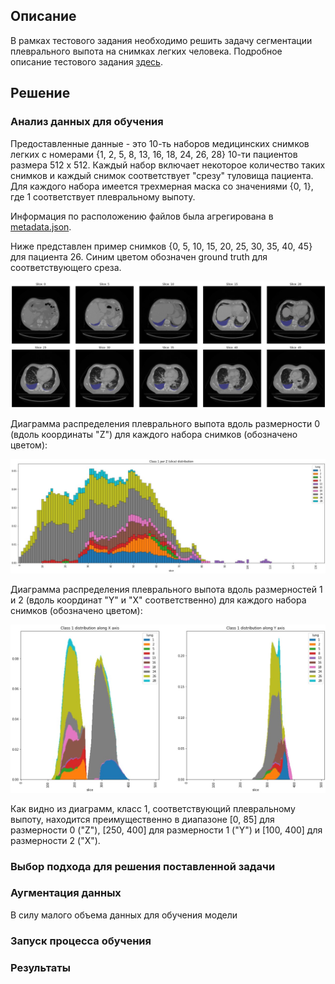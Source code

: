## Описание

В рамках тестового задания необходимо решить задачу сегментации плеврального выпота на снимках легких человека. Подробное описание тестового задания [здесь](./Description.md).

## Решение

### Анализ данных для обучения

Предоставленные данные - это 10-ть наборов медицинских снимков легких с номерами {1, 2, 5, 8, 13, 16, 18, 24, 26, 28} 10-ти пациентов размера 512 х 512. Каждый набор включает некоторое количество таких снимков и каждый снимок соответствует "срезу" туловища пациента. Для каждого набора имеется трехмерная маска со значениями {0, 1}, где 1 соответствует плевральному выпоту.

Информация по расположению файлов была агрегирована в [metadata.json](./data/metadata.json).

Ниже представлен пример снимков {0, 5, 10, 15, 20, 25, 30, 35, 40, 45} для пациента 26. Синим цветом обозначен ground truth для соответствующего среза.

<img src="./images/example_26.jpg"></img>

Диаграмма распределения плеврального выпота вдоль размерности 0 (вдоль координаты "Z") для каждого набора снимков (обозначено цветом):

<img src="./images/z_distrib.jpg"></img>

Диаграмма распределения плеврального выпота вдоль размерностей 1 и 2 (вдоль координат "Y" и "X" соответственно) для каждого набора снимков (обозначено цветом):

<img src="./images/xy_distrib.jpg"></img>

Как видно из диаграмм, класс 1, соответствующий плевральному выпоту, находится преимущественно в диапазоне [0, 85] для размерности 0 ("Z"), [250, 400] для размерности 1 ("Y") и [100, 400] для размерности 2 ("X").

### Выбор подхода для решения поставленной задачи

### Аугментация данных

В силу малого объема данных для обучения модели

### Запуск процесса обучения

### Результаты